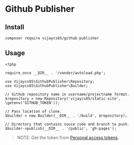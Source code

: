 Github Publisher
==========================

Install
-------
`composer require vijaycs85/github-publisher`

Usage
-----

```$php
<?php

require_once __DIR__ . '/vendor/autoload.php';

use Vijaycs85\GithubPublisher\Repository;
use Vijaycs85\GithubPublisher\Builder;

// Github repository name in username/projectname format.
$repository = new Repository('vijaycs85/static-site', \getenv('GITHUB_TOKEN'));

// Pass location of clone.
$builder = new Builder(__DIR__ . '/build', $repository);

// Directory that contains souce code and branch to push.
$builder->publish(__DIR__ . '/public', 'gh-pages');
```

>NOTE: Get the token from [Personal access tokens](https://github.com/settings/tokens).
